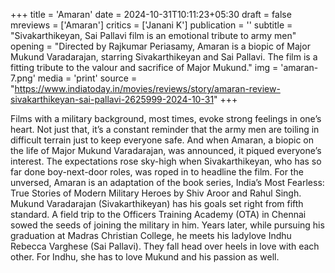 +++
title = 'Amaran'
date = 2024-10-31T10:11:23+05:30
draft = false
mreviews = ['Amaran']
critics = ['Janani K']
publication = ''
subtitle = "Sivakarthikeyan, Sai Pallavi film is an emotional tribute to army men"
opening = "Directed by Rajkumar Periasamy, Amaran is a biopic of Major Mukund Varadarajan, starring Sivakarthikeyan and Sai Pallavi. The film is a fitting tribute to the valour and sacrifice of Major Mukund."
img = 'amaran-7.png'
media = 'print'
source = "https://www.indiatoday.in/movies/reviews/story/amaran-review-sivakarthikeyan-sai-pallavi-2625999-2024-10-31"
+++

Films with a military background, most times, evoke strong feelings in one’s heart. Not just that, it’s a constant reminder that the army men are toiling in difficult terrain just to keep everyone safe. And when Amaran, a biopic on the life of Major Mukund Varadarajan, was announced, it piqued everyone’s interest. The expectations rose sky-high when Sivakarthikeyan, who has so far done boy-next-door roles, was roped in to headline the film. For the unversed, Amaran is an adaptation of the book series, India’s Most Fearless: True Stories of Modern Military Heroes by Shiv Aroor and Rahul Singh. Mukund Varadarajan (Sivakarthikeyan) has his goals set right from fifth standard. A field trip to the Officers Training Academy (OTA) in Chennai sowed the seeds of joining the military in him. Years later, while pursuing his graduation at Madras Christian College, he meets his ladylove Indhu Rebecca Varghese (Sai Pallavi). They fall head over heels in love with each other. For Indhu, she has to love Mukund and his passion as well.
